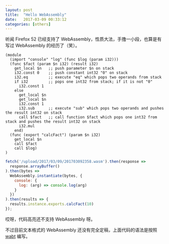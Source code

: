 ```yaml
---
layout: post
title:  "Hello WebAssembly"
date:   2017-03-09 00:33:12
categories: [others]
---
```

听闻 Firefox 52 已经支持了 WebAssembly，性质大法，手撸一小段，也算是有写过 WebAssembly 的经历了（笑）。

```WebAssembly
(module
  (import "console" "log" (func $log (param i32)))
  (func $fact (param $n i32) (result i32)
    get_local $n   ;; push parameter $n on stack
    i32.const 0    ;; push constant int32 "0" on stack
    i32.eq         ;; execute "eq" which pops two operands from stack
    if i32         ;; pops one int32 from stack; if it is not "0"
      i32.const 1
    else
      get_local $n
      get_local $n
      i32.const 1
      i32.sub      ;; execute "sub" which pops two operands and pushes the result int32 on stack
      call $fact   ;; call function $fact which pops one int32 from stack and pushes the result int32 on stack
      i32.mul
    end)
  (func (export "calcFact") (param $n i32)
    get_local $n
    call $fact
    call $log)
)
```

```javascript
fetch('/upload/2017/03/09/201703092358.wasm').then(response =>
  response.arrayBuffer()
).then(bytes =>
  WebAssembly.instantiate(bytes, {
    console: {
      log: (arg) => console.log(arg)
    }
  })
).then(results => {
  results.instance.exports.calcFact(10)
});
```

哎呀，代码高亮还不支持 WebAssembly 呀。

不过目前文本格式的 WebAssembly 还没有完全定稿，上面代码的语法是按照 [wabt](https://github.com/WebAssembly/wabt/blob/master/README.md) 编写。
